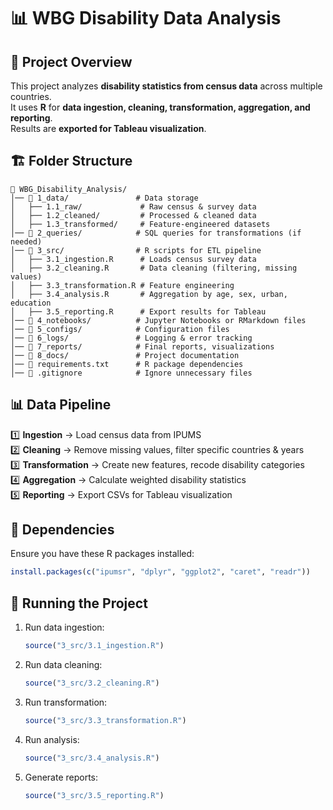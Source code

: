 # 📊 WBG Disability Data Analysis

## 📝 Project Overview
This project analyzes **disability statistics from census data** across multiple countries.  
It uses **R** for **data ingestion, cleaning, transformation, aggregation, and reporting**.  
Results are **exported for Tableau visualization**.

## 🏗️ Folder Structure
```
📂 WBG_Disability_Analysis/
│── 📂 1_data/               # Data storage
│   ├── 1.1_raw/             # Raw census & survey data
│   ├── 1.2_cleaned/         # Processed & cleaned data
│   ├── 1.3_transformed/     # Feature-engineered datasets
│── 📂 2_queries/            # SQL queries for transformations (if needed)
│── 📂 3_src/                # R scripts for ETL pipeline
│   ├── 3.1_ingestion.R      # Loads census survey data
│   ├── 3.2_cleaning.R       # Data cleaning (filtering, missing values)
│   ├── 3.3_transformation.R # Feature engineering
│   ├── 3.4_analysis.R       # Aggregation by age, sex, urban, education
│   ├── 3.5_reporting.R      # Export results for Tableau
│── 📂 4_notebooks/          # Jupyter Notebooks or RMarkdown files
│── 📂 5_configs/            # Configuration files
│── 📂 6_logs/               # Logging & error tracking
│── 📂 7_reports/            # Final reports, visualizations
│── 📂 8_docs/               # Project documentation
│── 📜 requirements.txt      # R package dependencies
│── 📜 .gitignore            # Ignore unnecessary files
```

## 📊 Data Pipeline
1️⃣ **Ingestion** → Load census data from IPUMS  
2️⃣ **Cleaning** → Remove missing values, filter specific countries & years  
3️⃣ **Transformation** → Create new features, recode disability categories  
4️⃣ **Aggregation** → Calculate weighted disability statistics  
5️⃣ **Reporting** → Export CSVs for Tableau visualization  

## 📌 Dependencies
Ensure you have these R packages installed:
```r
install.packages(c("ipumsr", "dplyr", "ggplot2", "caret", "readr"))
```

## 🚀 Running the Project
1. Run data ingestion:
   ```r
   source("3_src/3.1_ingestion.R")
   ```
2. Run data cleaning:
   ```r
   source("3_src/3.2_cleaning.R")
   ```
3. Run transformation:
   ```r
   source("3_src/3.3_transformation.R")
   ```
4. Run analysis:
   ```r
   source("3_src/3.4_analysis.R")
   ```
5. Generate reports:
   ```r
   source("3_src/3.5_reporting.R")
   ```

